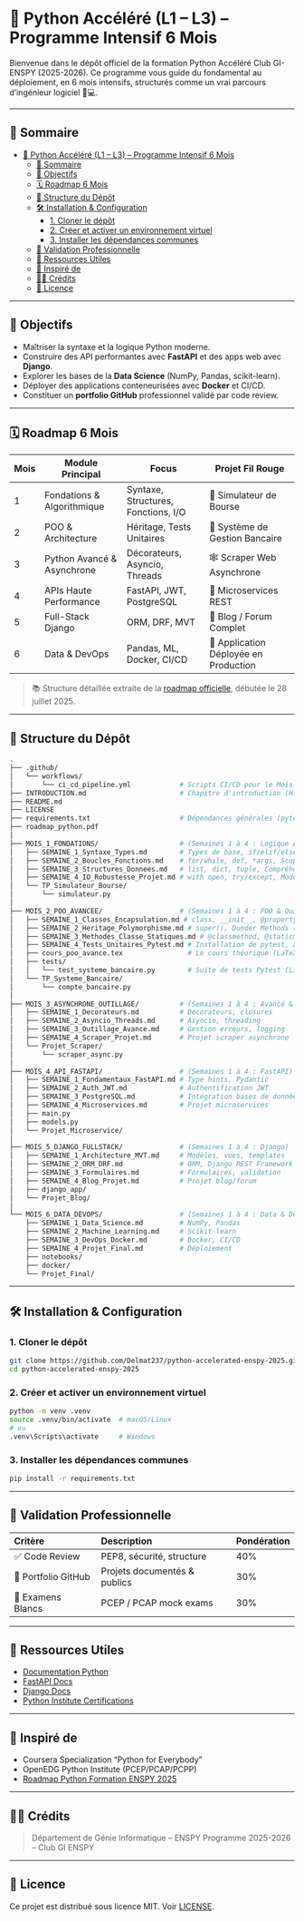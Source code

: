 # 🚀 Python Accéléré (L1 – L3) – Programme Intensif 6 Mois

Bienvenue dans le dépôt officiel de la formation Python Accéléré Club GI-ENSPY (2025-2026).
Ce programme vous guide du fondamental au déploiement, en 6 mois intensifs, structurés comme un vrai parcours d’ingénieur logiciel 🧠💻.


-----

## 📑 Sommaire

- [🚀 Python Accéléré (L1 – L3) – Programme Intensif 6 Mois](#-python-accéléré-l1--l3--programme-intensif-6-mois)
  - [📑 Sommaire](#-sommaire)
  - [🧭 Objectifs](#-objectifs)
  - [🗓️ Roadmap 6 Mois](#️-roadmap-6-mois)
  - [🧱 Structure du Dépôt](#-structure-du-dépôt)
  - [🛠️ Installation \& Configuration](#️-installation--configuration)
    - [1. Cloner le dépôt](#1-cloner-le-dépôt)
    - [2. Créer et activer un environnement virtuel](#2-créer-et-activer-un-environnement-virtuel)
    - [3. Installer les dépendances communes](#3-installer-les-dépendances-communes)
  - [🧪 Validation Professionnelle](#-validation-professionnelle)
  - [📎 Ressources Utiles](#-ressources-utiles)
  - [🧠 Inspiré de](#-inspiré-de)
  - [🧑‍🏫 Crédits](#-crédits)
  - [📝 Licence](#-licence)

-----

## 🧭 Objectifs

  - Maîtriser la syntaxe et la logique Python moderne.
  - Construire des API performantes avec **FastAPI** et des apps web avec **Django**.
  - Explorer les bases de la **Data Science** (NumPy, Pandas, scikit-learn).
  - Déployer des applications conteneurisées avec **Docker** et CI/CD.
  - Constituer un **portfolio GitHub** professionnel validé par code review.

-----

## 🗓️ Roadmap 6 Mois

| Mois | Module Principal             | Focus                                | Projet Fil Rouge                       |
|------|-------------------------------|---------------------------------------|-----------------------------------------|
| 1    | Fondations & Algorithmique    | Syntaxe, Structures, Fonctions, I/O  | 📝 Simulateur de Bourse                |
| 2    | POO & Architecture            | Héritage, Tests Unitaires            | 🏦 Système de Gestion Bancaire        |
| 3    | Python Avancé & Asynchrone    | Décorateurs, Asyncio, Threads        | 🕸️ Scraper Web Asynchrone            |
| 4    | APIs Haute Performance        | FastAPI, JWT, PostgreSQL             | 🧩 Microservices REST                 |
| 5    | Full-Stack Django             | ORM, DRF, MVT                        | 📰 Blog / Forum Complet               |
| 6    | Data & DevOps                 | Pandas, ML, Docker, CI/CD            | 🚢 Application Déployée en Production |

> 📚 Structure détaillée extraite de la [roadmap officielle](https://www.google.com/search?q=./roadmap_python.pdf), débutée le 28 juillet 2025.

-----

## 🧱 Structure du Dépôt

```bash
.
├── .github/
│   └── workflows/
│       └── ci_cd_pipeline.yml            # Scripts CI/CD pour le Mois 6
├── INTRODUCTION.md                       # Chapitre d'introduction (Historique, PEP)
├── README.md
├── LICENSE
├── requirements.txt                      # Dépendances générales (pytest)
├── roadmap_python.pdf
│
├── MOIS_1_FONDATIONS/                    # (Semaines 1 à 4 : Logique Algorithmique)
│   ├── SEMAINE_1_Syntaxe_Types.md        # Types de base, if/elif/else, PEP 8
│   ├── SEMAINE_2_Boucles_Fonctions.md    # for/while, def, *args, Scope
│   ├── SEMAINE_3_Structures_Donnees.md   # list, dict, tuple, Compréhensions
│   ├── SEMAINE_4_IO_Robustesse_Projet.md # with open, try/except, Module random
│   └── TP_Simulateur_Bourse/
│       └── simulateur.py
│
├── MOIS_2_POO_AVANCEE/                   # (Semaines 1 à 4 : POO & Qualité)
│   ├── SEMAINE_1_Classes_Encapsulation.md # class, __init__, @property, setters
│   ├── SEMAINE_2_Heritage_Polymorphisme.md # super(), Dunder Methods (__str__)
│   ├── SEMAINE_3_Methodes_Classe_Statiques.md # @classmethod, @staticmethod, Factory
│   ├── SEMAINE_4_Tests_Unitaires_Pytest.md # Installation de pytest, assert, pytest.raises
│   ├── cours_poo_avance.tex                # Le cours théorique (LaTeX)
│   ├── tests/
│   │   └── test_systeme_bancaire.py        # Suite de tests Pytest (Livrable S4)
│   └── TP_Systeme_Bancaire/
│       └── compte_bancaire.py
│
├── MOIS_3_ASYNCHRONE_OUTILLAGE/          # (Semaines 1 à 4 : Avancé & Asynchrone)
│   ├── SEMAINE_1_Decorateurs.md          # Décorateurs, closures
│   ├── SEMAINE_2_Asyncio_Threads.md      # Asyncio, threading
│   ├── SEMAINE_3_Outillage_Avance.md     # Gestion erreurs, logging
│   ├── SEMAINE_4_Scraper_Projet.md       # Projet scraper asynchrone
│   └── Projet_Scraper/
│       └── scraper_async.py
│
├── MOIS_4_API_FASTAPI/                   # (Semaines 1 à 4 : FastAPI)
│   ├── SEMAINE_1_Fondamentaux_FastAPI.md # Type hints, Pydantic
│   ├── SEMAINE_2_Auth_JWT.md             # Authentification JWT
│   ├── SEMAINE_3_PostgreSQL.md           # Intégration bases de données
│   ├── SEMAINE_4_Microservices.md        # Projet microservices
│   ├── main.py
│   ├── models.py
│   └── Projet_Microservice/
│
├── MOIS_5_DJANGO_FULLSTACK/              # (Semaines 1 à 4 : Django)
│   ├── SEMAINE_1_Architecture_MVT.md     # Modèles, vues, templates
│   ├── SEMAINE_2_ORM_DRF.md              # ORM, Django REST Framework
│   ├── SEMAINE_3_Formulaires.md          # Formulaires, validation
│   ├── SEMAINE_4_Blog_Projet.md          # Projet blog/forum
│   ├── django_app/
│   └── Projet_Blog/
│
└── MOIS_6_DATA_DEVOPS/                   # (Semaines 1 à 4 : Data & DevOps)
    ├── SEMAINE_1_Data_Science.md         # NumPy, Pandas
    ├── SEMAINE_2_Machine_Learning.md     # Scikit-learn
    ├── SEMAINE_3_DevOps_Docker.md        # Docker, CI/CD
    ├── SEMAINE_4_Projet_Final.md         # Déploiement
    ├── notebooks/
    ├── docker/
    └── Projet_Final/
```

-----

## 🛠️ Installation & Configuration

### 1\. Cloner le dépôt

```bash
git clone https://github.com/Delmat237/python-accelerated-enspy-2025.git
cd python-accelerated-enspy-2025
```

### 2\. Créer et activer un environnement virtuel

```bash
python -m venv .venv
source .venv/bin/activate  # macOS/Linux
# ou
.venv\Scripts\activate     # Windows
```

### 3\. Installer les dépendances communes

```bash
pip install -r requirements.txt
```

-----

## 🧪 Validation Professionnelle

| Critère | Description | Pondération |
| :--- | :--- | :--- |
| ✅ Code Review | PEP8, sécurité, structure | 40% |
| 🧰 Portfolio GitHub | Projets documentés & publics | 30% |
| 📝 Examens Blancs | PCEP / PCAP mock exams | 30% |

-----

## 📎 Ressources Utiles

  * [Documentation Python](https://docs.python.org/3/)
  * [FastAPI Docs](https://fastapi.tiangolo.com/)
  * [Django Docs](https://docs.djangoproject.com/)
  * [Python Institute Certifications](https://pythoninstitute.org/)

-----

## 🧠 Inspiré de

  * Coursera Specialization “Python for Everybody”
  * OpenEDG Python Institute (PCEP/PCAP/PCPP)
  * [Roadmap Python Formation ENSPY 2025](https://www.google.com/search?q=./roadmap_python.pdf)

-----

## 🧑‍🏫 Crédits

> Département de Génie Informatique – ENSPY
> Programme 2025-2026 – Club GI ENSPY

-----

## 📝 Licence

Ce projet est distribué sous licence MIT. Voir [LICENSE](https://www.google.com/search?q=./LICENSE).
